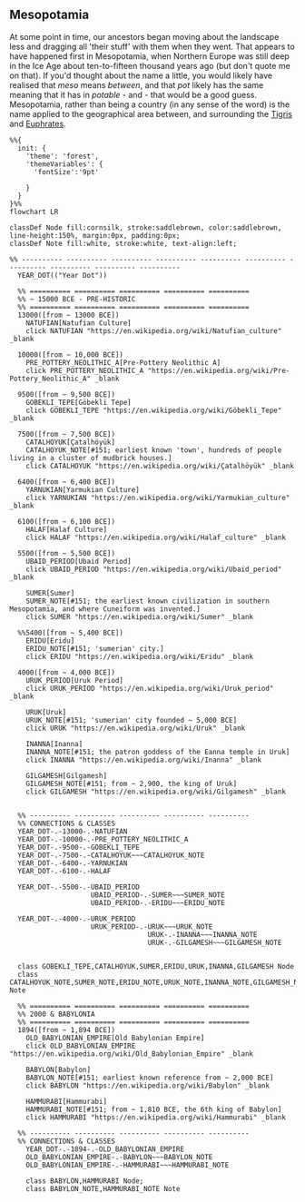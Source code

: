 ## Mesopotamia
At some point in time, our ancestors began moving about the landscape less and dragging all 'their stuff' with them when they went.
That appears to have happened first in Mesopotamia, when Northern Europe was still deep in the Ice Age about ten-to-fifteen thousand years ago (but don't quote me on that). 
If you'd thought about the name a little, you would likely have realised that _meso_ means _between_, and that _pot_ likely has the same meaning that it has in _potable_ - and - that would be a good guess. 
Mesopotamia, rather than being a country (in any sense of the word) is the name applied to the geographical area between, and surrounding the
[Tigris](https://en.wikipedia.org/wiki/Tigris) and [Euphrates](https://en.wikipedia.org/wiki/Euphrates).

```mermaid
%%{
  init: {
    'theme': 'forest',
    'themeVariables': {
      'fontSize':'9pt'

    }
  }
}%%
flowchart LR

classDef Node fill:cornsilk, stroke:saddlebrown, color:saddlebrown, line-height:150%, margin:0px, padding:0px;
classDef Note fill:white, stroke:white, text-align:left;

%% ---------- ---------- ---------- ---------- ---------- ---------- ---------- ---------- ---------- ----------
  YEAR_DOT(("Year Dot"))

  %% ========== ========== ========== ========== ==========
  %% ~ 15000 BCE - PRE-HISTORIC
  %% ========== ========== ========== ========== ==========
  13000([from ~ 13000 BCE])
    NATUFIAN[Natufian Culture]
    click NATUFIAN "https://en.wikipedia.org/wiki/Natufian_culture" _blank

  10000([from ~ 10,000 BCE])
    PRE_POTTERY_NEOLITHIC_A[Pre-Pottery Neolithic A]
    click PRE_POTTERY_NEOLITHIC_A "https://en.wikipedia.org/wiki/Pre-Pottery_Neolithic_A" _blank

  9500([from ~ 9,500 BCE])
    GOBEKLI_TEPE[Göbekli Tepe]
    click GOBEKLI_TEPE "https://en.wikipedia.org/wiki/Göbekli_Tepe" _blank

  7500([from ~ 7,500 BCE])
    CATALHOYUK[Çatalhöyük]
    CATALHOYUK_NOTE[#151; earliest known 'town', hundreds of people living in a cluster of mudbrick houses.]
    click CATALHOYUK "https://en.wikipedia.org/wiki/Çatalhöyük" _blank

  6400([from ~ 6,400 BCE])
    YARNUKIAN[Yarmukian Culture]
    click YARNUKIAN "https://en.wikipedia.org/wiki/Yarmukian_culture" _blank

  6100([from ~ 6,100 BCE])
    HALAF[Halaf Culture]
    click HALAF "https://en.wikipedia.org/wiki/Halaf_culture" _blank

  5500([from ~ 5,500 BCE])
    UBAID_PERIOD[Ubaid Period]
    click UBAID_PERIOD "https://en.wikipedia.org/wiki/Ubaid_period" _blank

    SUMER[Sumer]
    SUMER_NOTE[#151; the earliest known civilization in southern Mesopotamia, and where Cuneiform was invented.]
    click SUMER "https://en.wikipedia.org/wiki/Sumer" _blank

  %%5400([from ~ 5,400 BCE])
    ERIDU[Eridu]
    ERIDU_NOTE[#151; 'sumerian' city.]
    click ERIDU "https://en.wikipedia.org/wiki/Eridu" _blank

  4000([from ~ 4,000 BCE])
    URUK_PERIOD[Uruk Period]
    click URUK_PERIOD "https://en.wikipedia.org/wiki/Uruk_period" _blank

    URUK[Uruk]
    URUK_NOTE[#151; 'sumerian' city founded ~ 5,000 BCE]
    click URUK "https://en.wikipedia.org/wiki/Uruk" _blank

    INANNA[Inanna]
    INANNA_NOTE[#151; the patron goddess of the Eanna temple in Uruk]
    click INANNA "https://en.wikipedia.org/wiki/Inanna" _blank

    GILGAMESH[Gilgamesh]
    GILGAMESH_NOTE[#151; from ~ 2,900, the king of Uruk]
    click GILGAMESH "https://en.wikipedia.org/wiki/Gilgamesh" _blank


  %% ---------- ---------- ---------- ---------- ----------
  %% CONNECTIONS & CLASSES
  YEAR_DOT-.-13000-.-NATUFIAN
  YEAR_DOT-.-10000-.-PRE_POTTERY_NEOLITHIC_A
  YEAR_DOT-.-9500-.-GOBEKLI_TEPE
  YEAR_DOT-.-7500-.-CATALHOYUK~~~CATALHOYUK_NOTE
  YEAR_DOT-.-6400-.-YARNUKIAN
  YEAR_DOT-.-6100-.-HALAF

  YEAR_DOT-.-5500-.-UBAID_PERIOD
                    UBAID_PERIOD-.-SUMER~~~SUMER_NOTE
                    UBAID_PERIOD-.-ERIDU~~~ERIDU_NOTE

  YEAR_DOT-.-4000-.-URUK_PERIOD
                    URUK_PERIOD-.-URUK~~~URUK_NOTE
                                  URUK-.-INANNA~~~INANNA_NOTE
                                  URUK-.-GILGAMESH~~~GILGAMESH_NOTE


  class GOBEKLI_TEPE,CATALHOYUK,SUMER,ERIDU,URUK,INANNA,GILGAMESH Node
  class CATALHOYUK_NOTE,SUMER_NOTE,ERIDU_NOTE,URUK_NOTE,INANNA_NOTE,GILGAMESH_NOTE Note

  %% ========== ========== ========== ========== ==========
  %% 2000 & BABYLONIA
  %% ========== ========== ========== ========== ==========
  1894([from ~ 1,894 BCE])
    OLD_BABYLONIAN_EMPIRE[Old Babylonian Empire]
    click OLD_BABYLONIAN_EMPIRE "https://en.wikipedia.org/wiki/Old_Babylonian_Empire" _blank

    BABYLON[Babylon]
    BABYLON_NOTE[#151; earliest known reference from ~ 2,000 BCE]
    click BABYLON "https://en.wikipedia.org/wiki/Babylon" _blank

    HAMMURABI[Hammurabi]
    HAMMURABI_NOTE[#151; from ~ 1,810 BCE, the 6th king of Babylon]
    click HAMMURABI "https://en.wikipedia.org/wiki/Hammurabi" _blank

  %% ---------- ---------- ---------- ---------- ----------
  %% CONNECTIONS & CLASSES
    YEAR_DOT-.-1894-.-OLD_BABYLONIAN_EMPIRE
    OLD_BABYLONIAN_EMPIRE-.-BABYLON~~~BABYLON_NOTE
    OLD_BABYLONIAN_EMPIRE-.-HAMMURABI~~~HAMMURABI_NOTE

    class BABYLON,HAMMURABI Node;
    class BABYLON_NOTE,HAMMURABI_NOTE Note
